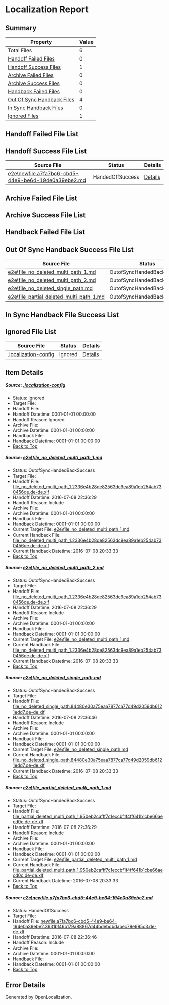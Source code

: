 # <a name='report-top'></a> Localization Report

## Summary
 Property | Value 
 -------- | ----- 
 Total Files | 6
[ Handoff Failed Files ](#handoff-failed-list)| 0
[ Handoff Success Files ](#handoff-success-list)| 1
[ Archive Failed Files ](#archive-failed-list)| 0
[ Archive Success Files ](#archive-success-list)| 0
[ Handback Failed Files ](#handback-failed-list)| 0
[ Out Of Sync Handback Files ](#outofsync-handback-success-list)| 4
[ In Sync Handback Files ](#insync-handback-success-list)| 0
[ Ignored Files ](#ignored-list)| 1

## <a name='handoff-failed-list'></a> Handoff Failed File List

## <a name='handoff-success-list'></a> Handoff Success File List
 Source File | Status | Details 
 ----------- | ------ | ------- 
 [e2e\newfile.a7fa7bc6-cbd5-44e9-be64-194e0a39ebe2.md](https://github.com/OpenLocalizationTestOrg/oltest/blob/69d02254980427ef4966cb57c0ec92534d6979a8/e2e/newfile.a7fa7bc6-cbd5-44e9-be64-194e0a39ebe2.md) | HandedOffSuccess | [Details](#4e5e5ff80711b3eaa19d172976912739b6f1aa405)

## <a name='archive-failed-list'></a> Archive Failed File List

## <a name='archive-success-list'></a> Archive Success File List

## <a name='handback-failed-list'></a> Handback Failed File List

## <a name='outofsync-handback-success-list'></a> Out Of Sync Handback Success File List
 Source File | Status | Details 
 ----------- | ------ | ------- 
 [e2e\file_no_deleted_multi_path_1.md](https://github.com/OpenLocalizationTestOrg/oltest/blob/2bd01d791c8bf65401a0dc7658964227d9ce76e7/e2e/file_no_deleted_multi_path_1.md) | OutofSyncHandedBackSuccess | [Details](#edeccf8ac4571c4c3005e4cf9ea8f549c2a7797d1)
 [e2e\file_no_deleted_multi_path_2.md](https://github.com/OpenLocalizationTestOrg/oltest/blob/69d02254980427ef4966cb57c0ec92534d6979a8/e2e/file_no_deleted_multi_path_2.md) | OutofSyncHandedBackSuccess | [Details](#edeccf8ac4571c4c3005e4cf9ea8f549c2a7797d2)
 [e2e\file_no_deleted_single_path.md](https://github.com/OpenLocalizationTestOrg/oltest/blob/69d02254980427ef4966cb57c0ec92534d6979a8/e2e/file_no_deleted_single_path.md) | OutofSyncHandedBackSuccess | [Details](#c6236bae2316ecdcc209afed0b48cbb093442f763)
 [e2e\file_partial_deleted_multi_path_1.md](https://github.com/OpenLocalizationTestOrg/oltest/blob/2bd01d791c8bf65401a0dc7658964227d9ce76e7/e2e/file_partial_deleted_multi_path_1.md) | OutofSyncHandedBackSuccess | [Details](#a862150b6b9b83719ebb89e0e037201cb092192c4)

## <a name='insync-handback-success-list'></a> In Sync Handback File Success List

## <a name='ignored-list'></a> Ignored File List
 Source File | Status | Details 
 ----------- | ------ | ------- 
 [.localization-config](https://github.com/OpenLocalizationTestOrg/oltest/blob/69d02254980427ef4966cb57c0ec92534d6979a8/.localization-config) | Ignored | [Details](#3d4f252ac210baf56311d7e97dcc2db10974dbd20)

## Item Details
##### <a name='3d4f252ac210baf56311d7e97dcc2db10974dbd20'></a> Source: [.localization-config](https://github.com/OpenLocalizationTestOrg/oltest/blob/69d02254980427ef4966cb57c0ec92534d6979a8/.localization-config)
* Status: Ignored
* Target File: 
* Handoff File: 
* Handoff Datetime: 0001-01-01 00:00:00
* Handoff Reason: Ignored
* Archive File: 
* Archive Datetime: 0001-01-01 00:00:00
* Handback File: 
* Handback Datetime: 0001-01-01 00:00:00
* [Back to Top](#report-top)

##### <a name='edeccf8ac4571c4c3005e4cf9ea8f549c2a7797d1'></a> Source: [e2e\file_no_deleted_multi_path_1.md](https://github.com/OpenLocalizationTestOrg/oltest/blob/2bd01d791c8bf65401a0dc7658964227d9ce76e7/e2e/file_no_deleted_multi_path_1.md)
* Status: OutofSyncHandedBackSuccess
* Target File: 
* Handoff File: [file_no_deleted_multi_path_1.2336e4b28de82563dc9ea89a1eb254ab730456de.de-de.xlf](https://github.com/OpenLocalizationTestOrg/olhandoff-e2e/blob/c39563cb99c3d75dc49af66f2172c192af18fd62/ol-handoff/OpenLocalizationTestOrg/oltest-dede-fly/ci/mt/file_no_deleted_multi_path_1.2336e4b28de82563dc9ea89a1eb254ab730456de.de-de.xlf)
* Handoff Datetime: 2016-07-08 22:36:29
* Handoff Reason: Include
* Archive File: 
* Archive Datetime: 0001-01-01 00:00:00
* Handback File: 
* Handback Datetime: 0001-01-01 00:00:00
* Current Target File: [e2e\file_no_deleted_multi_path_1.md](https://github.com/OpenLocalizationTestOrg/oltest-dede-fly/blob/845a57f94919357300ef29726d691744a666ff58/e2e/file_no_deleted_multi_path_1.md)
* Current Handback File: [file_no_deleted_multi_path_1.2336e4b28de82563dc9ea89a1eb254ab730456de.de-de.xlf](https://github.com/OpenLocalizationTestOrg/olhandback-e2e/blob/38b470d738c8b2b73bbd99961a28c7995e272642/ol-handback/OpenLocalizationTestOrg/oltest-dede-fly/ci/mt/file_no_deleted_multi_path_1.2336e4b28de82563dc9ea89a1eb254ab730456de.de-de.xlf)
* Current Handback Datetime: 2016-07-08 20:33:33
* [Back to Top](#report-top)

##### <a name='edeccf8ac4571c4c3005e4cf9ea8f549c2a7797d2'></a> Source: [e2e\file_no_deleted_multi_path_2.md](https://github.com/OpenLocalizationTestOrg/oltest/blob/69d02254980427ef4966cb57c0ec92534d6979a8/e2e/file_no_deleted_multi_path_2.md)
* Status: OutofSyncHandedBackSuccess
* Target File: 
* Handoff File: [file_no_deleted_multi_path_1.2336e4b28de82563dc9ea89a1eb254ab730456de.de-de.xlf](https://github.com/OpenLocalizationTestOrg/olhandoff-e2e/blob/c39563cb99c3d75dc49af66f2172c192af18fd62/ol-handoff/OpenLocalizationTestOrg/oltest-dede-fly/ci/mt/file_no_deleted_multi_path_1.2336e4b28de82563dc9ea89a1eb254ab730456de.de-de.xlf)
* Handoff Datetime: 2016-07-08 22:36:29
* Handoff Reason: Include
* Archive File: 
* Archive Datetime: 0001-01-01 00:00:00
* Handback File: 
* Handback Datetime: 0001-01-01 00:00:00
* Current Target File: [e2e\file_no_deleted_multi_path_1.md](https://github.com/OpenLocalizationTestOrg/oltest-dede-fly/blob/845a57f94919357300ef29726d691744a666ff58/e2e/file_no_deleted_multi_path_1.md)
* Current Handback File: [file_no_deleted_multi_path_1.2336e4b28de82563dc9ea89a1eb254ab730456de.de-de.xlf](https://github.com/OpenLocalizationTestOrg/olhandback-e2e/blob/38b470d738c8b2b73bbd99961a28c7995e272642/ol-handback/OpenLocalizationTestOrg/oltest-dede-fly/ci/mt/file_no_deleted_multi_path_1.2336e4b28de82563dc9ea89a1eb254ab730456de.de-de.xlf)
* Current Handback Datetime: 2016-07-08 20:33:33
* [Back to Top](#report-top)

##### <a name='c6236bae2316ecdcc209afed0b48cbb093442f763'></a> Source: [e2e\file_no_deleted_single_path.md](https://github.com/OpenLocalizationTestOrg/oltest/blob/69d02254980427ef4966cb57c0ec92534d6979a8/e2e/file_no_deleted_single_path.md)
* Status: OutofSyncHandedBackSuccess
* Target File: 
* Handoff File: [file_no_deleted_single_path.84480e30a75eaa7877ca77d49d2059db6121edd7.de-de.xlf](https://github.com/OpenLocalizationTestOrg/olhandoff-e2e/blob/e7dcaa5cc3931cd65426c8ec6fa70d2af6060190/ol-handoff/OpenLocalizationTestOrg/oltest-dede-fly/ci/mt/file_no_deleted_single_path.84480e30a75eaa7877ca77d49d2059db6121edd7.de-de.xlf)
* Handoff Datetime: 2016-07-08 22:36:46
* Handoff Reason: Include
* Archive File: 
* Archive Datetime: 0001-01-01 00:00:00
* Handback File: 
* Handback Datetime: 0001-01-01 00:00:00
* Current Target File: [e2e\file_no_deleted_single_path.md](https://github.com/OpenLocalizationTestOrg/oltest-dede-fly/blob/845a57f94919357300ef29726d691744a666ff58/e2e/file_no_deleted_single_path.md)
* Current Handback File: [file_no_deleted_single_path.84480e30a75eaa7877ca77d49d2059db6121edd7.de-de.xlf](https://github.com/OpenLocalizationTestOrg/olhandback-e2e/blob/38b470d738c8b2b73bbd99961a28c7995e272642/ol-handback/OpenLocalizationTestOrg/oltest-dede-fly/ci/mt/file_no_deleted_single_path.84480e30a75eaa7877ca77d49d2059db6121edd7.de-de.xlf)
* Current Handback Datetime: 2016-07-08 20:33:33
* [Back to Top](#report-top)

##### <a name='a862150b6b9b83719ebb89e0e037201cb092192c4'></a> Source: [e2e\file_partial_deleted_multi_path_1.md](https://github.com/OpenLocalizationTestOrg/oltest/blob/2bd01d791c8bf65401a0dc7658964227d9ce76e7/e2e/file_partial_deleted_multi_path_1.md)
* Status: OutofSyncHandedBackSuccess
* Target File: 
* Handoff File: [file_partial_deleted_multi_path_1.950eb2cafff7c1eccbf1f4ff641b1cbe66aecd0c.de-de.xlf](https://github.com/OpenLocalizationTestOrg/olhandoff-e2e/blob/c39563cb99c3d75dc49af66f2172c192af18fd62/ol-handoff/OpenLocalizationTestOrg/oltest-dede-fly/ci/mt/file_partial_deleted_multi_path_1.950eb2cafff7c1eccbf1f4ff641b1cbe66aecd0c.de-de.xlf)
* Handoff Datetime: 2016-07-08 22:36:29
* Handoff Reason: Include
* Archive File: 
* Archive Datetime: 0001-01-01 00:00:00
* Handback File: 
* Handback Datetime: 0001-01-01 00:00:00
* Current Target File: [e2e\file_partial_deleted_multi_path_1.md](https://github.com/OpenLocalizationTestOrg/oltest-dede-fly/blob/845a57f94919357300ef29726d691744a666ff58/e2e/file_partial_deleted_multi_path_1.md)
* Current Handback File: [file_partial_deleted_multi_path_1.950eb2cafff7c1eccbf1f4ff641b1cbe66aecd0c.de-de.xlf](https://github.com/OpenLocalizationTestOrg/olhandback-e2e/blob/38b470d738c8b2b73bbd99961a28c7995e272642/ol-handback/OpenLocalizationTestOrg/oltest-dede-fly/ci/mt/file_partial_deleted_multi_path_1.950eb2cafff7c1eccbf1f4ff641b1cbe66aecd0c.de-de.xlf)
* Current Handback Datetime: 2016-07-08 20:33:33
* [Back to Top](#report-top)

##### <a name='4e5e5ff80711b3eaa19d172976912739b6f1aa405'></a> Source: [e2e\newfile.a7fa7bc6-cbd5-44e9-be64-194e0a39ebe2.md](https://github.com/OpenLocalizationTestOrg/oltest/blob/69d02254980427ef4966cb57c0ec92534d6979a8/e2e/newfile.a7fa7bc6-cbd5-44e9-be64-194e0a39ebe2.md)
* Status: HandedOffSuccess
* Target File: 
* Handoff File: [newfile.a7fa7bc6-cbd5-44e9-be64-194e0a39ebe2.3931bf46b179a88867d44bdebdbdabec79e995c3.de-de.xlf](https://github.com/OpenLocalizationTestOrg/olhandoff-e2e/blob/e7dcaa5cc3931cd65426c8ec6fa70d2af6060190/ol-handoff/OpenLocalizationTestOrg/oltest-dede-fly/ci/mt/newfile.a7fa7bc6-cbd5-44e9-be64-194e0a39ebe2.3931bf46b179a88867d44bdebdbdabec79e995c3.de-de.xlf)
* Handoff Datetime: 2016-07-08 22:36:46
* Handoff Reason: Include
* Archive File: 
* Archive Datetime: 0001-01-01 00:00:00
* Handback File: 
* Handback Datetime: 0001-01-01 00:00:00
* [Back to Top](#report-top)


## Error Details

Generated by OpenLocalization.
